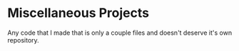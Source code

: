 # Miscellaneous Projects
Any code that I made that is only a couple files and doesn't deserve it's own repository.
